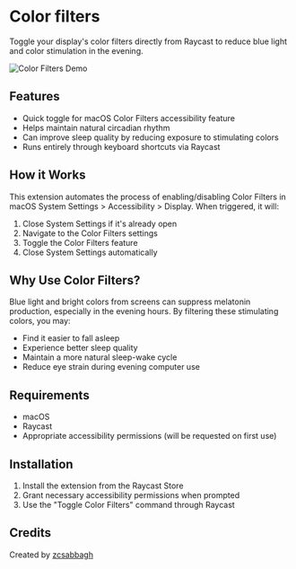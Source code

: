# Color filters

Toggle your display's color filters directly from Raycast to reduce blue light and color stimulation in the evening.

![Color Filters Demo](./metadata/color-filters-demo.png)


## Features

- Quick toggle for macOS Color Filters accessibility feature
- Helps maintain natural circadian rhythm
- Can improve sleep quality by reducing exposure to stimulating colors
- Runs entirely through keyboard shortcuts via Raycast

## How it Works

This extension automates the process of enabling/disabling Color Filters in macOS System Settings > Accessibility > Display. When triggered, it will:

1. Close System Settings if it's already open
2. Navigate to the Color Filters settings
3. Toggle the Color Filters feature
4. Close System Settings automatically

## Why Use Color Filters?

Blue light and bright colors from screens can suppress melatonin production, especially in the evening hours. By filtering these stimulating colors, you may:

- Find it easier to fall asleep
- Experience better sleep quality
- Maintain a more natural sleep-wake cycle
- Reduce eye strain during evening computer use

## Requirements

- macOS
- Raycast
- Appropriate accessibility permissions (will be requested on first use)

## Installation

1. Install the extension from the Raycast Store
2. Grant necessary accessibility permissions when prompted
3. Use the "Toggle Color Filters" command through Raycast

## Credits

Created by [zcsabbagh](https://github.com/zcsabbagh)
